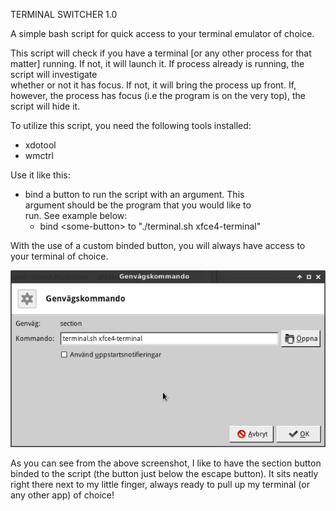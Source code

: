 TERMINAL SWITCHER 1.0

A simple bash script for quick access to your terminal emulator of choice.

This script will check if you have a terminal [or any other
process for that matter] running. If not, it will launch it.
If process already is running, the script will investigate  
whether or not it has focus. If not, it will bring the process
up front. If, however, the process has focus (i.e the program 
is on the very top), the script will hide it.                 
                                                                
To utilize this script, you need the following tools installed:               
- xdotool                                                     
- wmctrl                                                      
                                                                
Use it like this:                                             
- bind a button to run the script with an argument. This      
  argument should be the program that you would like to       
  run. See example below:                                     
  - bind \<some-button\> to "./terminal.sh xfce4-terminal"

With the use of a custom binded button, you will always have access to your terminal of choice. 

![How to use the script](https://github.com/henkla/terminal-switcher/blob/master/terminal_sh.png)

As you can see from the above screenshot, I like to have the section button binded to the script (the button just below the escape button). It sits neatly right there next to my little finger, always ready to pull up my terminal (or any other app) of choice!
